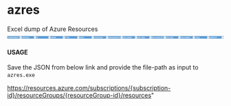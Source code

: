 # azres
Excel dump of Azure Resources
![image.png](Screenshot.png)

#### USAGE
Save the JSON from below link and provide the file-path as input to `azres.exe`

https://resources.azure.com/subscriptions/{subscription-id}/resourceGroups/{resourceGroup-id}/resources"
